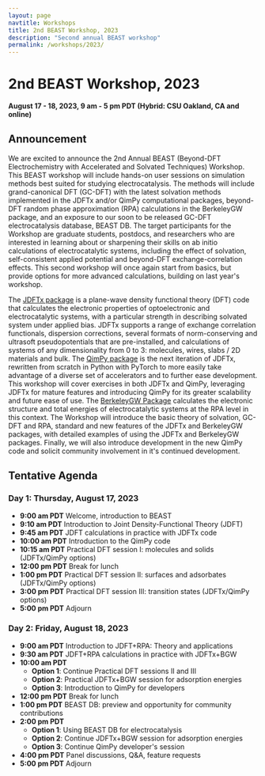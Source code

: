 ```yaml
---
layout: page
navtitle: Workshops
title: 2nd BEAST Workshop, 2023
description: "Second annual BEAST workshop"
permalink: /workshops/2023/
---
```


# 2nd BEAST Workshop, 2023

<b>August 17 - 18, 2023, 9 am - 5 pm PDT (Hybrid: CSU Oakland, CA and online)</b>

## Announcement

We are excited to announce the 2nd Annual BEAST (Beyond-DFT Electrochemistry with Accelerated and Solvated Techniques) Workshop.
This BEAST workshop will include hands-on user sessions on simulation methods best suited for studying electrocatalysis.
The methods will include grand-canonical DFT (GC-DFT) with the latest solvation methods implemented in the JDFTx and/or QimPy computational packages, beyond-DFT random phase approximation (RPA) calculations in the BerkeleyGW package, and an exposure to our soon to be released GC-DFT electrocatalysis database, BEAST DB.
The target participants for the Workshop are graduate students, postdocs, and researchers who are interested in learning about or sharpening their skills on ab initio calculations of electrocatalytic systems, including the effect of solvation, self-consistent applied potential and beyond-DFT exchange-correlation effects.
This second workshop will once again start from basics, but provide options for more advanced calculations, building on last year's workshop. 

The [JDFTx package](https://jdftx.org) is a plane-wave density functional theory (DFT) code that calculates the electronic properties of optoelectronic and electrocatalytic systems, with a particular strength in describing solvated system under applied bias. JDFTx supports a range of exchange correlation functionals, dispersion corrections, several formats of norm-conserving and ultrasoft pseudopotentials that are pre-installed, and calculations of systems of any dimensionality from 0 to 3: molecules, wires, slabs / 2D materials and bulk.
The [QimPy package](https://qimpy.org) is the next iteration of JDFTx, rewritten from scratch in Python with PyTorch to more easily take advantage of a diverse set of accelerators and to further ease development. 
This workshop will cover exercises in both JDFTx and QimPy, leveraging JDFTx for mature features and introducing QimPy for its greater scalability and future ease of use.
The [BerkeleyGW Package](https://berkeleygw.org) calculates the electronic structure and total energies of electrocatalytic systems at the RPA level in this context.
The Workshop will introduce the basic theory of solvation, GC-DFT and RPA, standard and new features of the JDFTx and BerkeleyGW packages, with detailed examples of using the JDFTx and BerkeleyGW packages.
Finally, we will also introduce development in the new QimPy code and solicit community involvement in it's continued development.

## Tentative Agenda

### Day 1: Thursday, August 17, 2023

+ **9:00 am PDT** Welcome, introduction to BEAST
+ **9:10 am PDT** Introduction to Joint Density-Functional Theory (JDFT)
+ **9:45 am PDT** JDFT calculations in practice with JDFTx code
+ **10:00 am PDT** Introduction to the QimPy code
+ **10:15 am PDT** Practical DFT session I: molecules and solids (JDFTx/QimPy options)
+ **12:00 pm PDT** Break for lunch
+ **1:00 pm PDT**  Practical DFT session II: surfaces and adsorbates (JDFTx/QimPy options)
+ **3:00 pm PDT**  Practical DFT session III: transition states (JDFTx/QimPy options)
+ **5:00 pm PDT** Adjourn

### Day 2: Friday, August 18, 2023

+ **9:00 am PDT** Introduction to JDFT+RPA: Theory and applications
+ **9:30 am PDT** JDFT+RPA calculations in practice with JDFTx+BGW
+ **10:00 am PDT**
   - **Option 1**: Continue Practical DFT sessions II and III
   - **Option 2**: Practical JDFTx+BGW session for adsorption energies
   - **Option 3**: Introduction to QimPy for developers
+ **12:00 pm PDT** Break for lunch
+ **1:00 pm PDT** BEAST DB: preview and opportunity for community contributions
+ **2:00 pm PDT** 
   - **Option 1**: Using BEAST DB for electrocatalysis
   - **Option 2**: Continue JDFTx+BGW session for adsorption energies
   - **Option 3**: Continue QimPy developer's session
+ **4:00 pm PDT** Panel discussions, Q&amp;A, feature requests
+ **5:00 pm PDT** Adjourn 

